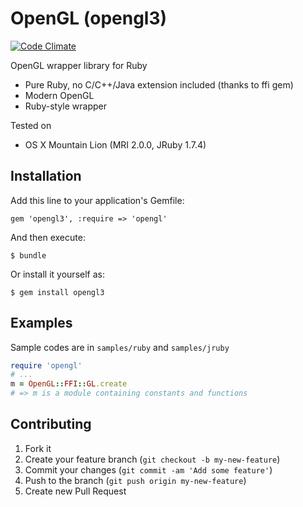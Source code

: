 # OpenGL (opengl3)

[![Code Climate](https://codeclimate.com/badge.png)](https://codeclimate.com/github/davll/ruby-opengl)

OpenGL wrapper library for Ruby

* Pure Ruby, no C/C++/Java extension included (thanks to ffi gem)
* Modern OpenGL
* Ruby-style wrapper

Tested on

* OS X Mountain Lion (MRI 2.0.0, JRuby 1.7.4)

## Installation

Add this line to your application's Gemfile:

    gem 'opengl3', :require => 'opengl'

And then execute:

    $ bundle

Or install it yourself as:

    $ gem install opengl3

## Examples

Sample codes are in `samples/ruby` and `samples/jruby`

```RUBY
require 'opengl'
# ...
m = OpenGL::FFI::GL.create
# => m is a module containing constants and functions
```

## Contributing

1. Fork it
2. Create your feature branch (`git checkout -b my-new-feature`)
3. Commit your changes (`git commit -am 'Add some feature'`)
4. Push to the branch (`git push origin my-new-feature`)
5. Create new Pull Request
